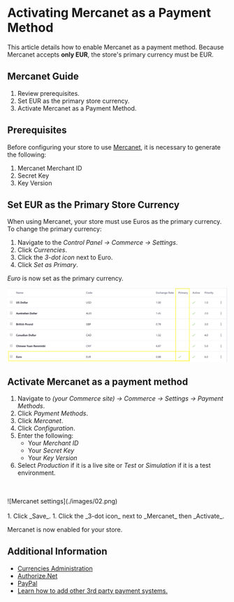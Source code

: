 # Activating Mercanet as a Payment Method

This article details how to enable Mercanet as a payment method. Because Mercanet accepts **only EUR**, the store's primary currency must be EUR.

## Mercanet Guide

1. Review prerequisites.
1. Set EUR as the primary store currency.
1. Activate Mercanet as a Payment Method.

## Prerequisites

Before configuring your store to use [Mercanet](https://documentation.mercanet.bnpparibas.net/index.php?title=Obtenir_sa_cl%C3%A9_secr%C3%A8te#), it is necessary to generate the following:

1. Mercanet Merchant ID
1. Secret Key
1. Key Version

## Set EUR as the Primary Store Currency

When using Mercanet, your store must use Euros as the primary currency. To change the primary currency:

1. Navigate to the _Control Panel → Commerce → Settings_. 
1. Click _Currencies_.
1. Click the _3-dot icon_ next to Euro.
1. Click _Set as Primary_.

_Euro_ is now set as the primary currency.

![Set Primary Currency](./images/01.png)  

## Activate Mercanet as a payment method

1. Navigate to _(your Commerce site) → Commerce → Settings → Payment Methods_.
1. Click _Payment Methods_.
1. Click _Mercanet_.
1. Click _Configuration_.
1. Enter the following:
    * Your _Merchant ID_
    * Your _Secret Key_
    * Your _Key Version_
1. Select _Production_ if it is a live site or _Test_ or _Simulation_ if it is a test environment.
<br>
<br>
    ![Mercanet settings](./images/02.png)
<br>
<br>
1. Click _Save_.
1. Click the _3-dot icon_ next to _Mercanet_ then _Activate_.

Mercanet is now enabled for your store.

## Additional Information

* [Currencies Administration]()
* [Authorize.Net](../authorize.net/authorize.net.md)
* [PayPal](../paypal/paypal.md)
* [Learn how to add other 3rd party payment systems.]()
